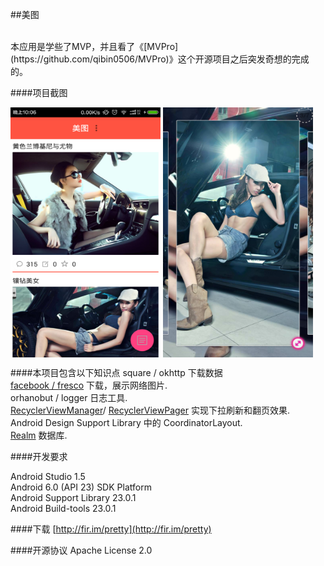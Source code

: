 ##美图

<br>
本应用是学些了MVP，并且看了《[MVPro](https://github.com/qibin0506/MVPro)》这个开源项目之后突发奇想的完成的。



####项目截图

<img src="https://github.com/KurtisHu/Pretty/blob/master/screenshots/main2.png" width = "240" height = "400" alt="图片名称" align=center />

<img src="https://github.com/KurtisHu/Pretty/blob/master/screenshots/details.png" width = "240" height = "400" alt="图片名称" align=center />


####本项目包含以下知识点
square / okhttp 下载数据<br/>
[facebook / fresco](https://github.com/facebook/fresco) 下载，展示网络图片.<br/>
orhanobut / logger 日志工具.<br/>
[RecyclerViewManager](https://github.com/Syehunter/RecyclerViewManager)/ [RecyclerViewPager](https://github.com/lsjwzh/RecyclerViewPager) 实现下拉刷新和翻页效果.<br/>
Android Design Support Library 中的 CoordinatorLayout.<br/>
[Realm](https://realm.io) 数据库.



####开发要求
<p>
  Android Studio 1.5<br/>
  Android 6.0 (API 23) SDK Platform<br/>
  Android Support Library 23.0.1<br/>
  Android Build-tools 23.0.1<br/>
</p>

####下载
 [http://fir.im/pretty](http://fir.im/pretty)



####开源协议 
Apache License 2.0
